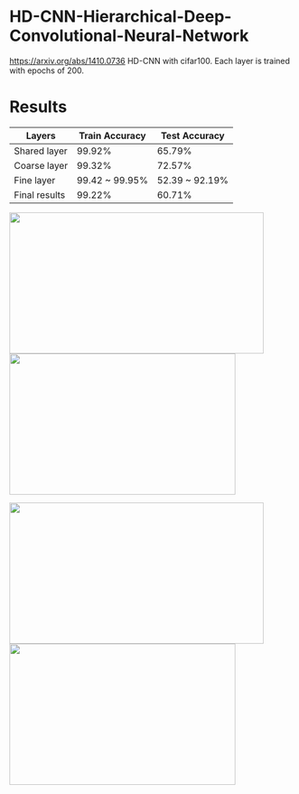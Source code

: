 # HD-CNN-Hierarchical-Deep-Convolutional-Neural-Network
https://arxiv.org/abs/1410.0736
 HD-CNN with cifar100. Each layer is trained with epochs of 200. 

# Results

| Layers  | Train Accuracy | Test Accuracy |
| ------------- | ------------- |------------- |
| Shared layer  | 99.92%  | 65.79% |
| Coarse layer  | 99.32% | 72.57% |
| Fine layer  | 99.42 ~ 99.95%  | 52.39 ~ 92.19% |
|Final results | 99.22%| 60.71%|


<p float="left">
<img src="https://user-images.githubusercontent.com/55184529/65699267-68e1b880-e0b0-11e9-9c97-7869e49968fb.png"  width="450" height="250">
<img src="https://user-images.githubusercontent.com/55184529/65699262-67b08b80-e0b0-11e9-818c-663742f6be05.png"  width="400" height="250">
</p>

<p float="left">
<img src="https://user-images.githubusercontent.com/55184529/65699266-68492200-e0b0-11e9-8f29-f11b448134cf.png"  width="450" height="250">
<img src="https://user-images.githubusercontent.com/55184529/65699264-68492200-e0b0-11e9-810d-0f21434a73af.png"  width="400" height="250">
</p>
